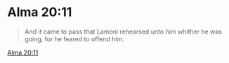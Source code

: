 # Alma 20:11

> And it came to pass that Lamoni rehearsed unto him whither he was going, for he feared to offend him.

[Alma 20:11](https://www.churchofjesuschrist.org/study/scriptures/bofm/alma/20?lang=eng&id=p11#p11)


